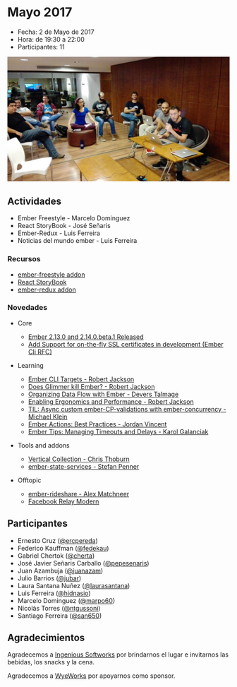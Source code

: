 # Mayo 2017

* Fecha: 2 de Mayo de 2017
* Hora: de 19:30 a 22:00
* Participantes: 11

![photo](./photo.jpg)

## Actividades

* Ember Freestyle - Marcelo Dominguez
* React StoryBook - José Señaris
* Ember-Redux - Luis Ferreira
* Noticias del mundo ember  - Luis Ferreira

### Recursos

* [ember-freestyle addon](http://ember-freestyle.com/)
* [React StoryBook](https://storybooks.js.org/)
* [ember-redux addon](http://www.ember-redux.com/)

### Novedades

* Core
  * [Ember 2.13.0 and 2.14.0.beta.1 Released](https://emberjs.com/blog/2017/04/29/ember-2-13-released.html)
  * [Add Support for on-the-fly SSL certificates in development (Ember Cli RFC)](https://github.com/davewasmer/ember-cli-rfcs/blob/devcert-ssl/active/0000-devcert-ssl.md)

* Learning
  * [Ember CLI Targets - Robert Jackson](http://rwjblue.com/2017/04/21/ember-cli-targets/)
  * [Does Glimmer kill Ember? - Robert Jackson](http://rwjblue.com/2017/04/26/does-glimmer-kill-ember/)
  * [Organizing Data Flow with Ember - Devers Talmage](https://www.salsify.com/blog/engineering/smart-and-dumb-components-in-ember)
  * [Enabling Ergonomics and Performance - Robert Jackson](http://rwjblue.com/2017/05/01/enabling-debug-code-stripping/)
  * [TIL: Async custom ember-CP-validations with ember-concurrency - Michael Klein](http://blog.firstiwaslike.com/til-async-custom-ember-cp-validations-with-ember-concurrency/)
  * [Ember Actions: Best Practices - Jordan Vincent](https://medium.com/@jordanvincent/ember-actions-best-practices-442be5eed88d)
  * [Ember Tips: Managing Timeouts and Delays - Karol Galanciak](https://karolgalanciak.com/blog/2017/04/30/ember-quick-tips-managing-timeouts-and-delays/)

* Tools and addons
  * [Vertical Collection - Chris Thoburn](https://twitter.com/Runspired/status/857870826808504320)
  * [ember-state-services - Stefan Penner](https://github.com/stefanpenner/ember-state-services)

* Offtopic
  * [ember-rideshare - Alex Matchneer](https://dunningpostor.com/ember-rideshare/)
  * [Facebook Relay Modern](https://code.facebook.com/posts/1362748677097871/relay-modern-simpler-faster-more-extensible/)

## Participantes

* Ernesto Cruz ([@ercpereda](https://github.com/ercpereda))
* Federico Kauffman ([@fedekau](https://github.com/fedekau))
* Gabriel Chertok ([@cherta](https://github.com/cherta))
* José Javier Señaris Carballo ([@pepesenaris](https://github.com/pepesenaris))
* Juan Azambuja ([@juanazam](https://github.com/juanazam))
* Julio Barrios ([@jubar](https://github.com/jubar))
* Laura Santana Nuñez ([@laurasantana](https://github.com/laurasantana))
* Luis Ferreira ([@hidnasio](https://github.com/hidnasio))
* Marcelo Dominguez ([@marpo60](https://github.com/marpo60))
* Nicolás Torres ([@ntgussoni](https://github.com/ntgussoni))
* Santiago Ferreira ([@san650](https://github.com/san650))

## Agradecimientos

Agradecemos a [Ingenious Softworks](http://www.ingsw.com/) por brindarnos el lugar e
invitarnos las bebidas, los snacks y la cena.

Agradecemos a [WyeWorks](https://wyeworks.com/) por apoyarnos como sponsor.
